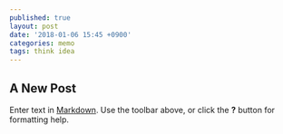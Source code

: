 ```yaml
---
published: true
layout: post
date: '2018-01-06 15:45 +0900'
categories: memo
tags: think idea
---
```

## A New Post

Enter text in [Markdown](http://daringfireball.net/projects/markdown/). Use the toolbar above, or click the **?** button for formatting help.
